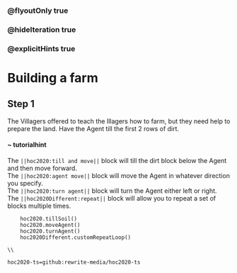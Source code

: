 ### @flyoutOnly true
### @hideIteration true
### @explicitHints true

# Building a farm

## Step 1
The Villagers offered to teach the Illagers how to farm, but they need help to prepare the land. Have the Agent till the first 2 rows of dirt.

#### ~ tutorialhint 
The ``||hoc2020:till and move||`` block will till the dirt block below the Agent and then move forward.  
The ``||hoc2020:agent move||`` block will move the Agent in whatever direction you specify.  
The ``||hoc2020:turn agent||`` block will turn the Agent either left or right.  
The ``||hoc2020Different:repeat||`` block will allow you to repeat a set of blocks multiple times.

```ghost
    hoc2020.tillSoil()
    hoc2020.moveAgent()
    hoc2020.turnAgent()  
    hoc2020Different.customRepeatLoop()   
```
```template
\\
```
```package
hoc2020-ts=github:rewrite-media/hoc2020-ts
```